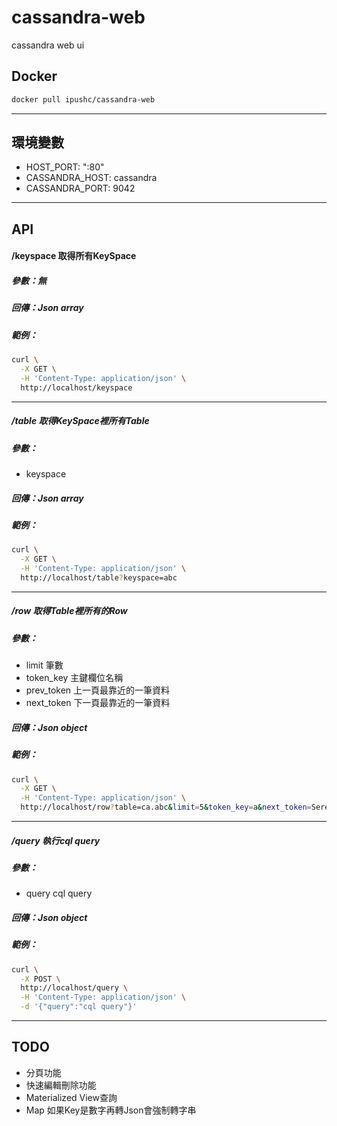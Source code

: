 # cassandra-web
cassandra web ui

## Docker

```sh
docker pull ipushc/cassandra-web
```

----

## 環境變數

* HOST_PORT: ":80"
* CASSANDRA_HOST: cassandra
* CASSANDRA_PORT: 9042

----

## API

#### /keyspace 取得所有KeySpace

##### 參數：無

##### 回傳：Json array

##### 範例：

```sh
curl \
  -X GET \
  -H 'Content-Type: application/json' \
  http://localhost/keyspace
```

----

##### /table 取得KeySpace裡所有Table

##### 參數：

* keyspace

##### 回傳：Json array

##### 範例：

```sh
curl \
  -X GET \
  -H 'Content-Type: application/json' \
  http://localhost/table?keyspace=abc
```

----

##### /row 取得Table裡所有的Row

##### 參數：

* limit 筆數
* token_key 主鍵欄位名稱
* prev_token 上一頁最靠近的一筆資料
* next_token 下一頁最靠近的一筆資料

##### 回傳：Json object

##### 範例：

```sh
curl \
  -X GET \
  -H 'Content-Type: application/json' \
  http://localhost/row?table=ca.abc&limit=5&token_key=a&next_token=Serenity
```

---

##### /query 執行cql query

##### 參數：

* query cql query

##### 回傳：Json object

##### 範例：

```sh
curl \
  -X POST \
  http://localhost/query \
  -H 'Content-Type: application/json' \
  -d '{"query":"cql query"}'
```

---

## TODO

* 分頁功能
* 快速編輯刪除功能
* Materialized View查詢
* Map 如果Key是數字再轉Json會強制轉字串